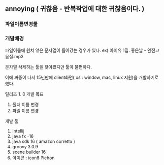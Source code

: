 ## annoying ( 귀찮음 - 반복작업에 대한 귀찮음이다. )
### 파일이름변경툴

### 개발배경
파일이름에 원치 않은 문자열이 들어갔는 경우가 있다. ex) 아이유 1집. 좋은날 - 완전고음질.mp3

문자열 삭제하는 툴을 찾아봤지만 툴이 불편하다.

이에 짜증이 나서 15년만에 client화면( os : window, mac, linux 지원)을 개발하기로 했다. 

릴리즈 1. 0 개발 목표
1. 폴더 이름 변경
2. 파일 이름 변경


개발 툴
1. intellij
2. java fx -16
3. java sdk 16 ( amazon corretto )
4. groovy 3.0.9
5. scene builder 16
6. 아이콘 : icon8 Pichon
